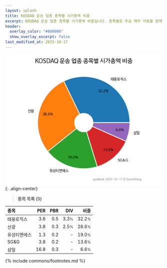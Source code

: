 ```yaml
---
layout: splash
title: KOSDAQ 운송 업종 종목별 시가총액 비중
excerpt: KOSDAQ 운송 업종 종목별 시가총액 비중입니다. 종목별로 주요 재무 지표를 함께 표시합니다.
header:
  overlay_color: "#800000"
  show_overlay_excerpt: false
last_modified_at: 2025-10-17
---
```



![KOSDAQ 운송 업종 종목별 시가총액 비중](/stats/sector/images/kosdaq_업종_운송_종목.png){: .align-center}


> **종목 목록 (5)**<a id="list"></a>

| **종목** | **PER** | **PBR** | **DIV** | **비중** |
| :------- | ------: | ------: | ------: | -------: |
| 태웅로직스 | 3.6 | 0.5 | 3.3<small>%</small> | 32.2<small>%</small> |
| 선광 | 3.8 | 0.3 | 2.5<small>%</small> | 28.6<small>%</small> |
| 유성티엔에스 | 1.3 | 0.2 | - | 19.0<small>%</small> |
| SG&G | 3.8 | 0.2 | - | 13.6<small>%</small> |
| 삼일 | 16.8 | 0.3 | - | 6.6<small>%</small> |

{% include commons/footnotes.md %}